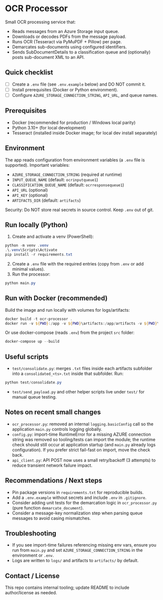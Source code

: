 # OCR Processor

Small OCR processing service that:
- Reads messages from an Azure Storage input queue.
- Downloads or decodes PDFs from the message payload.
- Runs OCR (Tesseract via PyMuPDF + Pillow) per page.
- Demarcates sub-documents using configured identifiers.
- Sends SubDocumentDetails to a classification queue and (optionally) posts sub-document XML to an API.

## Quick checklist
- [ ] Create a `.env` file (see `.env.example` below) and DO NOT commit it.
- [ ] Install prerequisites (Docker or Python environment).
- [ ] Configure `AZURE_STORAGE_CONNECTION_STRING`, `API_URL`, and queue names.

## Prerequisites
- Docker (recommended for production / Windows local parity)
- Python 3.10+ (for local development)
- Tesseract (installed inside Docker image; for local dev install separately)

## Environment
The app reads configuration from environment variables (a `.env` file is supported).
Important variables:
- `AZURE_STORAGE_CONNECTION_STRING` (required at runtime)
- `INPUT_QUEUE_NAME` (default: `ocrinputqueue1`)
- `CLASSIFICATION_QUEUE_NAME` (default: `ocrresponsequeue1`)
- `API_URL` (optional)
- `API_KEY` (optional)
- `ARTIFACTS_DIR` (default: `artifacts`)

Security: Do NOT store real secrets in source control. Keep `.env` out of git.

## Run locally (Python)
1. Create and activate a venv (PowerShell):

```powershell
python -m venv .venv
.\.venv\Scripts\Activate
pip install -r requirements.txt
```

2. Create a `.env` file with the required entries (copy from `.env` or add minimal values).
3. Run the processor:

```powershell
python main.py
```

## Run with Docker (recommended)
Build the image and run locally with volumes for logs/artifacts:

```powershell
docker build -t ocr-processor .
docker run -v ${PWD}:/app -v ${PWD}\artifacts:/app/artifacts -v ${PWD}\logs:/app/logs -e AZURE_STORAGE_CONNECTION_STRING="<value>" ocr-processor
```

Or use docker-compose (reads `.env`) from the project `src` folder:

```powershell
docker-compose up --build
```

## Useful scripts
- `test/consolidate.py`: merges `.txt` files inside each artifacts subfolder into a `consolidated_<ts>.txt` inside that subfolder. Run:

```powershell
python test/consolidate.py
```

- `test/send_payload.py` and other helper scripts live under `test/` for manual queue testing.

## Notes on recent small changes
- `ocr_processor.py`: removed an internal `logging.basicConfig` call so the application `main.py` controls logging globally.
- `config.py`: import-time RuntimeError for a missing AZURE connection string was removed so tooling/tests can import the module; the runtime check should still occur at application startup (and `main.py` already logs configuration). If you prefer strict fail-fast on import, move the check back.
- `api_client.py`: API POST now uses a small retry/backoff (3 attempts) to reduce transient network failure impact.

## Recommendations / Next steps
- Pin package versions in `requirements.txt` for reproducible builds.
- Add a `.env.example` without secrets and include `.env` in `.gitignore`.
- Consider adding unit tests for the demarcation logic in `ocr_processor.py` (pure function `demarcate_document`).
- Consider a message-key normalization step when parsing queue messages to avoid casing mismatches.

## Troubleshooting
- If you see import-time failures referencing missing env vars, ensure you run from `main.py` and set `AZURE_STORAGE_CONNECTION_STRING` in the environment or `.env`.
- Logs are written to `logs/` and artifacts to `artifacts/` by default.

## Contact / License
This repo contains internal tooling; update README to include author/license as needed.
